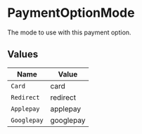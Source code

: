 # PaymentOptionMode

The mode to use with this payment option.


## Values

| Name        | Value       |
| ----------- | ----------- |
| `Card`      | card        |
| `Redirect`  | redirect    |
| `Applepay`  | applepay    |
| `Googlepay` | googlepay   |